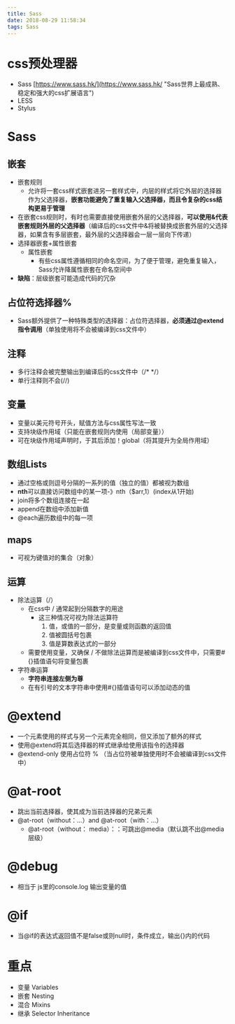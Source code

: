 ```yaml
---
title: Sass
date: 2018-08-29 11:58:34
tags: Sass
---
```


# css预处理器 #
- Sass [https://www.sass.hk/](https://www.sass.hk/ "Sass世界上最成熟、稳定和强大的css扩展语言")
- LESS
- Stylus
# Sass #
## 嵌套 ##
- 嵌套规则
  - 允许将一套css样式嵌套进另一套样式中，内层的样式将它外层的选择器作为父选择器，**嵌套功能避免了重复输入父选择器，而且令复杂的css结构更易于管理**
- 在嵌套css规则时，有时也需要直接使用嵌套外层的父选择器，**可以使用&代表嵌套规则外层的父选择器**（编译后的css文件中&将被替换成嵌套外层的父选择器，如果含有多层嵌套，最外层的父选择器会一层一层向下传递）
- 选择器嵌套+属性嵌套
  - 属性嵌套
    - 有些css属性遵循相同的命名空间，为了便于管理，避免重复输入，Sass允许降属性嵌套在命名空间中
- **缺陷**：层级嵌套可能造成代码的冗杂
## 占位符选择器% ##
- Sass额外提供了一种特殊类型的选择器：占位符选择器，**必须通过@extend指令调用**（单独使用将不会被编译到css文件中）
## 注释 ##
- 多行注释会被完整输出到编译后的css文件中（/* */）
- 单行注释则不会(//)
## 变量 ##
- 变量以美元符号开头，赋值方法与css属性写法一致
- 支持块级作用域（只能在嵌套规则内使用（局部变量））
- 可在块级作用域声明时，于其后添加！global（将其提升为全局作用域）
## 数组Lists ##
- 通过空格或则逗号分隔的一系列的值（独立的值）都被视为数组
- **nth**可以直接访问数组中的某一项-》nth（$arr,1）(index从1开始)
- join将多个数组连接在一起
- append在数组中添加新值
- @each遍历数组中的每一项
## maps ##
- 可视为键值对的集合（对象）
## 运算 ##
- 除法运算（/）
  - 在css中 / 通常起到分隔数字的用途
    - 这三种情况可视为除法运算符
      1.  值，或值的一部分，是变量或则函数的返回值
      2.  值被圆括号包裹
      3.  值是算数表达式的一部分
  - 需要使用变量，又确保 / 不做除法运算而是被编译到css文件中，只需要#{}插值语句将变量包裹
- 字符串运算
  - **字符串连接左侧为尊**
  - 在有引号的文本字符串中使用#{}插值语句可以添加动态的值
# @extend #
- 一个元素使用的样式与另一个元素完全相同，但又添加了额外的样式
- 使用@extend将其后选择器的样式继承给使用该指令的选择器
- @extend-only 使用占位符 % （当占位符被单独使用时不会被编译到css文件中）
# @at-root #
- 跳出当前选择器，使其成为当前选择器的兄弟元素
- @at-root（without：...）and @at-root（with：...）
  - @at-root（without： media）：：可跳出@media（默认跳不出@media层级）
# @debug #
- 相当于 js里的console.log 输出变量的值

# @if #
- 当@if的表达式返回值不是false或则null时，条件成立，输出{}内的代码




# 重点 #
- 变量 Variables
- 嵌套 Nesting
- 混合 Mixins
- 继承 Selector Inheritance